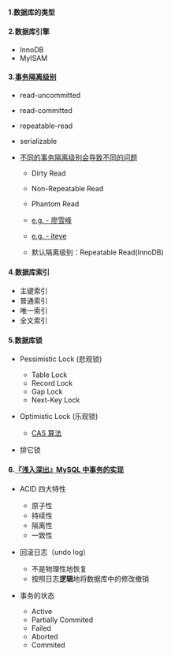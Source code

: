 #### 1.数据库的类型
#### 2.数据库引擎

- InnoDB
- MyISAM

#### 3.[事务隔离级别](https://juejin.im/post/5c519bb8f265da617831cfff#heading-3)

- read-uncommitted

- read-committed

- repeatable-read

- serializable

- [不同的事务隔离级别会导致不同的问题](https://juejin.im/entry/5b835dfbf265da43531d0593)

  - Dirty Read
  - Non-Repeatable Read
  - Phantom Read

  - [e.g. - 廖雪峰](https://www.liaoxuefeng.com/wiki/1177760294764384/1179611198786848)
  - [e.g. - iteye](https://www.iteye.com/blog/uule-1109647)
  - 默认隔离级别：Repeatable Read(InnoDB)

#### 4.数据库索引

- 主键索引
- 普通索引
- 唯一索引
- 全文索引

#### 5.数据库锁

- Pessimistic Lock (悲观锁)

  - Table Lock
  - Record Lock
  - Gap Lock
  - Next-Key Lock

- Optimistic Lock (乐观锁)

  - [CAS 算法](https://segmentfault.com/a/1190000017943658)

- 排它锁

#### 6.[『浅入深出』MySQL 中事务的实现](https://draveness.me/mysql-transaction)

- ACID 四大特性

  - 原子性
  - 持续性
  - 隔离性
  - 一致性

- 回滚日志（undo log）

  - 不是物理性地恢复
  - 按照日志**逻辑**地将数据库中的修改撤销

- 事务的状态

  - Active
  - Partially Commited
  - Failed
  - Aborted
  - Commited